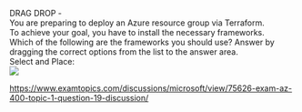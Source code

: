 DRAG DROP -<br/>You are preparing to deploy an Azure resource group via Terraform.<br/>To achieve your goal, you have to install the necessary frameworks.<br/>Which of the following are the frameworks you should use? Answer by dragging the correct options from the list to the answer area.<br/>Select and Place:<br/><img src="https://www.examtopics.com/assets/media/exam-media/04257/0002200001.png" class="in-exam-image"/><br/><p><a href="https://www.examtopics.com/discussions/microsoft/view/75626-exam-az-400-topic-1-question-19-discussion/">https://www.examtopics.com/discussions/microsoft/view/75626-exam-az-400-topic-1-question-19-discussion/</a></p><script src="https://giscus.app/client.js"                    data-repo="azsamples/az204"                    data-repo-id="R_kgDOMRXzDQ"                    data-category="General"                    data-category-id="DIC_kwDOMRXzDc4Cgi27"                    data-mapping="pathname"                    data-strict="0"                    data-reactions-enabled="0"                    data-emit-metadata="0"                    data-input-position="bottom"                    data-theme="preferred_color_scheme"                    data-lang="en"                    crossorigin="anonymous"                    async>                    </script>